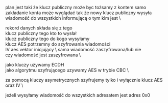 plan jest taki że
klucz publiczny może byc tożsamy z kontem
samo zakładanie konta może wyglądać tak że nowy klucz publiczny wysyła wiadomość do wszystkich informującą o tym kim jest \


rekord danych składa się z tego \
klucz publiczny tego kto to wysłał \
klucz publiczny tego do kogo wysyłamy \
klucz AES potrzemny do szyfrowania wiadomości \
IV aes vektor inicjujący \ 
sama wiadomość zaszyfrowana/lub nie \
czy wiadomość jest zaszyfrowana \

jako kluczy używamy ECDH \
jako algorytmu szyfrującego uzywamy AES w trybie CBC \

za pomocą kluczy asymetrycznych szyfrujemy tylko i wyłącznie klucz AES oraz IV \


jeżeli wysyłamy wiadomość do wszystkich adresatem jest adres 0x0
